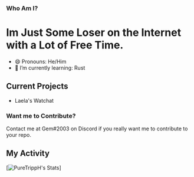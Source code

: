 ### Who Am I?
# Im Just Some Loser on the Internet with a Lot of Free Time.
- 😄 Pronouns: He/Him
- 🌱 I’m currently learning: Rust

## Current Projects
- Laela's Watchat


### Want me to Contribute?
Contact me at Gem#2003 on Discord if you really want me to contribute to your repo.

## My Activity

[![PureTrippH's Stats](https://github-readme-stats.vercel.app/api/wakatime?username=@Gem)]

<!--
**PureTrippH/PureTrippH** is a ✨ _special_ ✨ repository because its `README.md` (this file) appears on your GitHub profile.

Here are some ideas to get you started:



- 👯 I’m looking to collaborate on ...
- 🤔 I’m looking for help with ...
- 💬 Ask me about ...
- 📫 How to reach me: ...
 ...
- ⚡ Fun fact: ...
-->
